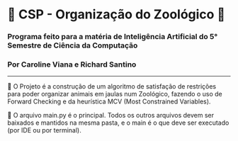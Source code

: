 # 🦁 CSP - Organização do Zoológico 🦚
### Programa feito para a matéria de Inteligência Artificial do 5° Semestre de Ciência da Computação
### Por Caroline Viana e Richard Santino

---
🐯 O Projeto é a construção de um algoritmo de satisfação de restrições para poder organizar animais em jaulas num Zoológico, fazendo o uso de Forward Checking e da heurística MCV (Most Constrained Variables).


🐗 O arquivo main.py é o principal. Todos os outros arquivos devem ser baixados e mantidos na mesma pasta, e o main é o que deve ser executado (por IDE ou por terminal).
